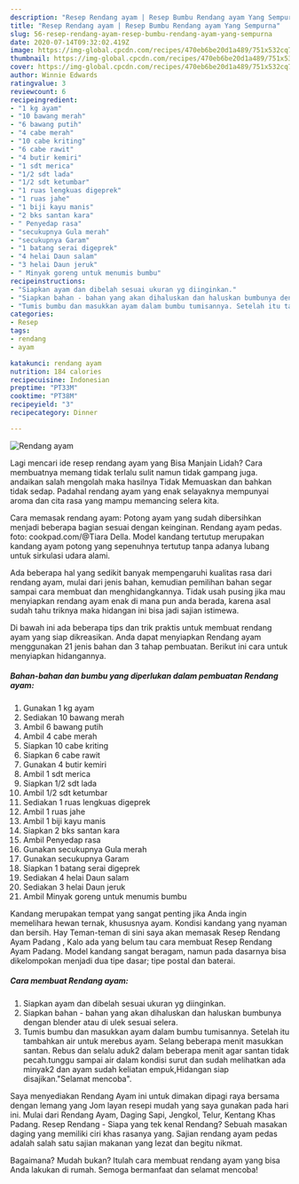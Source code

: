 ```yaml
---
description: "Resep Rendang ayam | Resep Bumbu Rendang ayam Yang Sempurna"
title: "Resep Rendang ayam | Resep Bumbu Rendang ayam Yang Sempurna"
slug: 56-resep-rendang-ayam-resep-bumbu-rendang-ayam-yang-sempurna
date: 2020-07-14T09:32:02.419Z
image: https://img-global.cpcdn.com/recipes/470eb6be20d1a489/751x532cq70/rendang-ayam-foto-resep-utama.jpg
thumbnail: https://img-global.cpcdn.com/recipes/470eb6be20d1a489/751x532cq70/rendang-ayam-foto-resep-utama.jpg
cover: https://img-global.cpcdn.com/recipes/470eb6be20d1a489/751x532cq70/rendang-ayam-foto-resep-utama.jpg
author: Winnie Edwards
ratingvalue: 3
reviewcount: 6
recipeingredient:
- "1 kg ayam"
- "10 bawang merah"
- "6 bawang putih"
- "4 cabe merah"
- "10 cabe kriting"
- "6 cabe rawit"
- "4 butir kemiri"
- "1 sdt merica"
- "1/2 sdt lada"
- "1/2 sdt ketumbar"
- "1 ruas lengkuas digeprek"
- "1 ruas jahe"
- "1 biji kayu manis"
- "2 bks santan kara"
- " Penyedap rasa"
- "secukupnya Gula merah"
- "secukupnya Garam"
- "1 batang serai digeprek"
- "4 helai Daun salam"
- "3 helai Daun jeruk"
- " Minyak goreng untuk menumis bumbu"
recipeinstructions:
- "Siapkan ayam dan dibelah sesuai ukuran yg diinginkan."
- "Siapkan bahan - bahan yang akan dihaluskan dan haluskan bumbunya dengan blender atau di ulek sesuai selera."
- "Tumis bumbu dan masukkan ayam dalam bumbu tumisannya. Setelah itu tambahkan air untuk merebus ayam. Selang beberapa menit masukkan santan. Rebus dan selalu aduk2 dalam beberapa menit agar santan tidak pecah.tunggu sampai air dalam kondisi surut dan sudah melihatkan ada minyak2 dan ayam sudah keliatan empuk,Hidangan siap disajikan.&#34;Selamat mencoba&#34;."
categories:
- Resep
tags:
- rendang
- ayam

katakunci: rendang ayam 
nutrition: 184 calories
recipecuisine: Indonesian
preptime: "PT33M"
cooktime: "PT38M"
recipeyield: "3"
recipecategory: Dinner

---
```



![Rendang ayam](https://img-global.cpcdn.com/recipes/470eb6be20d1a489/751x532cq70/rendang-ayam-foto-resep-utama.jpg)

Lagi mencari ide resep rendang ayam yang Bisa Manjain Lidah? Cara membuatnya memang tidak terlalu sulit namun tidak gampang juga. andaikan salah mengolah maka hasilnya Tidak Memuaskan dan bahkan tidak sedap. Padahal rendang ayam yang enak selayaknya mempunyai aroma dan cita rasa yang mampu memancing selera kita.

Cara memasak rendang ayam: Potong ayam yang sudah dibersihkan menjadi beberapa bagian sesuai dengan keinginan. Rendang ayam pedas. foto: cookpad.com/@Tiara Della. Model kandang tertutup merupakan kandang ayam potong yang sepenuhnya tertutup tanpa adanya lubang untuk sirkulasi udara alami.

Ada beberapa hal yang sedikit banyak mempengaruhi kualitas rasa dari rendang ayam, mulai dari jenis bahan, kemudian pemilihan bahan segar sampai cara membuat dan menghidangkannya. Tidak usah pusing jika mau menyiapkan rendang ayam enak di mana pun anda berada, karena asal sudah tahu triknya maka hidangan ini bisa jadi sajian istimewa.


Di bawah ini ada beberapa tips dan trik praktis untuk membuat rendang ayam yang siap dikreasikan. Anda dapat menyiapkan Rendang ayam menggunakan 21 jenis bahan dan 3 tahap pembuatan. Berikut ini cara untuk menyiapkan hidangannya.

<!--inarticleads1-->

##### Bahan-bahan dan bumbu yang diperlukan dalam pembuatan Rendang ayam:

1. Gunakan 1 kg ayam
1. Sediakan 10 bawang merah
1. Ambil 6 bawang putih
1. Ambil 4 cabe merah
1. Siapkan 10 cabe kriting
1. Siapkan 6 cabe rawit
1. Gunakan 4 butir kemiri
1. Ambil 1 sdt merica
1. Siapkan 1/2 sdt lada
1. Ambil 1/2 sdt ketumbar
1. Sediakan 1 ruas lengkuas digeprek
1. Ambil 1 ruas jahe
1. Ambil 1 biji kayu manis
1. Siapkan 2 bks santan kara
1. Ambil  Penyedap rasa
1. Gunakan secukupnya Gula merah
1. Gunakan secukupnya Garam
1. Siapkan 1 batang serai digeprek
1. Sediakan 4 helai Daun salam
1. Sediakan 3 helai Daun jeruk
1. Ambil  Minyak goreng untuk menumis bumbu


Kandang merupakan tempat yang sangat penting jika Anda ingin memelihara hewan ternak, khususnya ayam. Kondisi kandang yang nyaman dan bersih. Hay Teman-teman di sini saya akan memasak Resep Rendang Ayam Padang , Kalo ada yang belum tau cara membuat Resep Rendang Ayam Padang. Model kandang sangat beragam, namun pada dasarnya bisa dikelompokan menjadi dua tipe dasar; tipe postal dan baterai. 

<!--inarticleads2-->

##### Cara membuat Rendang ayam:

1. Siapkan ayam dan dibelah sesuai ukuran yg diinginkan.
1. Siapkan bahan - bahan yang akan dihaluskan dan haluskan bumbunya dengan blender atau di ulek sesuai selera.
1. Tumis bumbu dan masukkan ayam dalam bumbu tumisannya. Setelah itu tambahkan air untuk merebus ayam. Selang beberapa menit masukkan santan. Rebus dan selalu aduk2 dalam beberapa menit agar santan tidak pecah.tunggu sampai air dalam kondisi surut dan sudah melihatkan ada minyak2 dan ayam sudah keliatan empuk,Hidangan siap disajikan.&#34;Selamat mencoba&#34;.


Saya menyediakan Rendang Ayam ini untuk dimakan dipagi raya bersama dengan lemang yang Jom layan resepi mudah yang saya gunakan pada hari ini. Mulai dari Rendang Ayam, Daging Sapi, Jengkol, Telur, Kentang Khas Padang. Resep Rendang - Siapa yang tek kenal Rendang? Sebuah masakan daging yang memiliki ciri khas rasanya yang. Sajian rendang ayam pedas adalah salah satu sajian makanan yang lezat dan begitu nikmat. 

Bagaimana? Mudah bukan? Itulah cara membuat rendang ayam yang bisa Anda lakukan di rumah. Semoga bermanfaat dan selamat mencoba!
